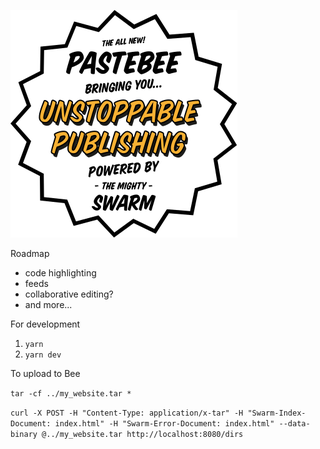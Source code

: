 ![Pastebee](https://raw.githubusercontent.com/1up-digital/pastebee/master/assets/images/about-details.svg)

Roadmap

- code highlighting
- feeds
- collaborative editing?
- and more...

For development

1. `yarn`
2. `yarn dev`

To upload to Bee

`tar -cf ../my_website.tar *`

`curl -X POST -H "Content-Type: application/x-tar" -H "Swarm-Index-Document: index.html" -H "Swarm-Error-Document: index.html" --data-binary @../my_website.tar http://localhost:8080/dirs`
